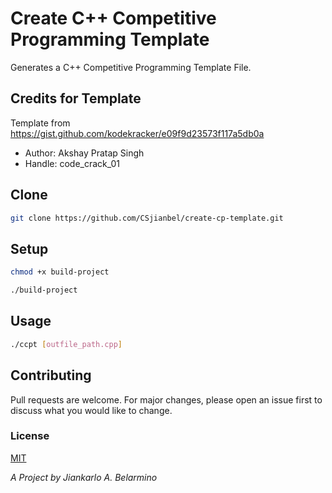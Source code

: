# Create C++ Competitive Programming Template

Generates a C++ Competitive Programming Template File.<br />

## Credits for Template

Template from https://gist.github.com/kodekracker/e09f9d23573f117a5db0a

- Author: Akshay Pratap Singh
- Handle: code_crack_01

## Clone

```bash
git clone https://github.com/CSjianbel/create-cp-template.git
```

## Setup

```bash
chmod +x build-project

./build-project
```

## Usage

```bash
./ccpt [outfile_path.cpp]
```

## Contributing

Pull requests are welcome. For major changes, please open an issue first to discuss what you would like to change.

### License

[MIT](https://choosealicense.com/licenses/mit/)

_A Project by Jiankarlo A. Belarmino_

